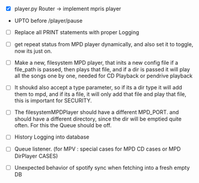 - [x] player.py Router -> implement mpris player

- UPTO before /player/pause

- [ ] Replace all PRINT statements with proper Logging

- [ ] get repeat status from MPD player dynamically, and also set it to toggle, now its just on.

- [ ] Make a new, filesystem MPD player, that inits a new config file if a file_path is passed, then plays that file, and if a dir is passed it will play all the songs one by one, needed for CD Playback or pendrive playback
- [ ] It shoukd also accept a type parameter, so if its a dir type it will add them to mpd, and if its a file, it will only add that file and play that file, this is important for SECURITY.
- [ ] The filesystemMPDPlayer should have a different MPD_PORT. and should have a different directory, since the dir will be emptied quite often. For this the Queue should be off. 

- [ ] History Logging into database
- [ ] Queue listener. (for MPV : special cases for MPD CD cases or MPD DirPlayer CASES)

- [ ] Unexpected behavior of spotify sync when fetching into a fresh empty DB
